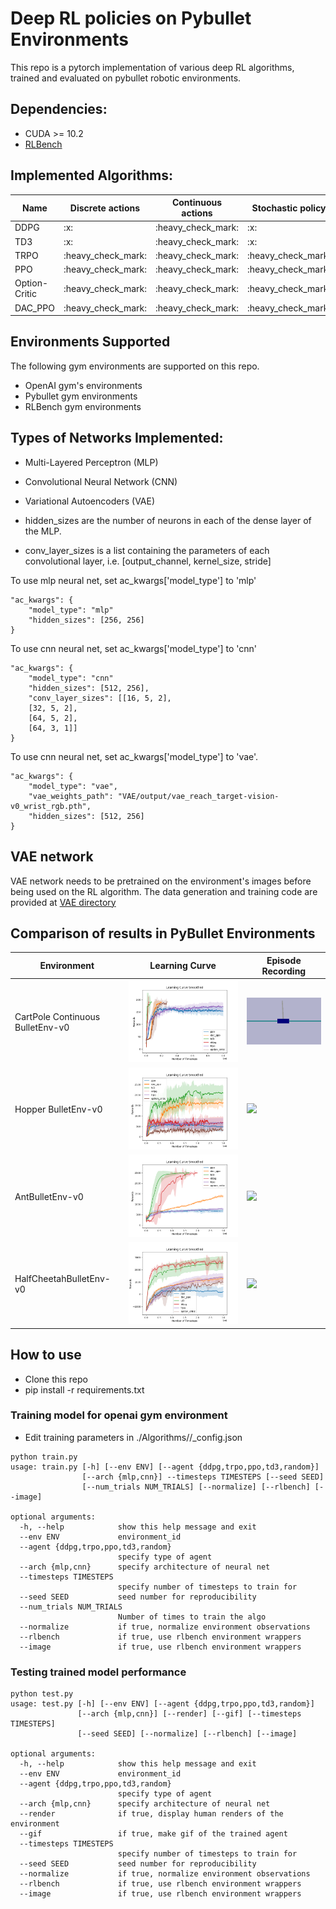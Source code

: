 # Deep RL policies on Pybullet Environments

This repo is a pytorch implementation of various deep RL algorithms, trained and evaluated on pybullet robotic environments.

## Dependencies:
* CUDA >= 10.2
* [RLBench](https://github.com/stepjam/RLBench)

## Implemented Algorithms:

<table>
    <thead>
        <tr>
            <th>Name</th>
            <th>Discrete actions</th>
            <th>Continuous actions</th>
            <th>Stochastic policy</th>
            <th>Deterministic policy</th>
        </tr>
    </thead>
    <tbody>
        <tr>
            <td> DDPG </td>
            <td> :x: </td>
            <td> :heavy_check_mark: </td>
            <td> :x: </td>
            <td> :heavy_check_mark: </td>
        </tr>
        <tr>
            <td> TD3 </td>
            <td> :x: </td>
            <td> :heavy_check_mark: </td>
            <td> :x: </td>
            <td> :heavy_check_mark: </td>
        </tr>
         <tr>
            <td> TRPO </td>
            <td> :heavy_check_mark: </td>
            <td> :heavy_check_mark: </td>
            <td> :heavy_check_mark: </td>
            <td> :x: </td>
        </tr>
        <tr>
            <td> PPO </td>
            <td> :heavy_check_mark: </td>
            <td> :heavy_check_mark: </td>
            <td> :heavy_check_mark: </td>
            <td> :x: </td>
        </tr>       
        <tr>
            <td> Option-Critic </td>
            <td> :heavy_check_mark: </td>
            <td> :heavy_check_mark: </td>
            <td> :heavy_check_mark: </td>
            <td> :x: </td>
        </tr>   
        <tr>
            <td> DAC_PPO </td>
            <td> :heavy_check_mark: </td>
            <td> :heavy_check_mark: </td>
            <td> :heavy_check_mark: </td>
            <td> :x: </td>
        </tr>   
    </tbody>
</table>

## Environments Supported
The following gym environments are supported on this repo.
* OpenAI gym's environments
* Pybullet gym environments
* RLBench gym environments

## Types of Networks Implemented:
* Multi-Layered Perceptron (MLP)
* Convolutional Neural Network (CNN)
* Variational Autoencoders (VAE)

* hidden_sizes are the number of neurons in each of the dense layer of the MLP.
* conv_layer_sizes is a list containing the parameters of each convolutional layer, i.e. [output_channel, kernel_size, stride]

To use mlp neural net, set ac_kwargs['model_type'] to 'mlp'

```
"ac_kwargs": {
    "model_type": "mlp"
    "hidden_sizes": [256, 256]
}
```

To use cnn neural net, set ac_kwargs['model_type'] to 'cnn'

```
"ac_kwargs": {
    "model_type": "cnn"
    "hidden_sizes": [512, 256],
    "conv_layer_sizes": [[16, 5, 2],
    [32, 5, 2], 
    [64, 5, 2], 
    [64, 3, 1]]
}
```

To use cnn neural net, set ac_kwargs['model_type'] to 'vae'. 
```
"ac_kwargs": {
    "model_type": "vae",
    "vae_weights_path": "VAE/output/vae_reach_target-vision-v0_wrist_rgb.pth",
    "hidden_sizes": [512, 256]
}
```

## VAE network
VAE network needs to be pretrained on the environment's images before being used on the RL algorithm. The data generation and training code are provided at [VAE directory](VAE/README.md)

## Comparison of results in PyBullet Environments
<table>
    <thead>
        <tr>
            <th>Environment</th>
            <th> Learning Curve </th>
            <th> Episode Recording </th>
        </tr>
    </thead>
    <tbody>
        <tr>
            <td> CartPole Continuous BulletEnv-v0 </td>
            <td> <img src = 'Model_Weights\CartPoleContinuousBulletEnv-v0\comparison.png'> </td>
            <td><img src = 'Model_Weights\CartPoleContinuousBulletEnv-v0\ddpg\recording.gif'> </td>
        </tr>
        <tr>
            <td> Hopper BulletEnv-v0 </td>
            <td> <img src = 'Model_Weights\HopperBulletEnv-v0\comparison.png'> </td>
            <td><img src = 'Model_Weights\HopperBulletEnv-v0\td3\recording.gif'> </td>
        </tr>
        <tr>
            <td> AntBulletEnv-v0 </td>
            <td> <img src = 'Model_Weights\AntBulletEnv-v0\comparison.png'> </td>
            <td><img src = 'Model_Weights\AntBulletEnv-v0\td3\recording.gif'> </td>
        </tr>
        <tr>
            <td> HalfCheetahBulletEnv-v0 </td>
            <td> <img src = 'Model_Weights\HalfCheetahBulletEnv-v0\comparison.png'> </td>
            <td><img src = 'Model_Weights\HalfCheetahBulletEnv-v0\ddpg\recording.gif'> </td>
        </tr>
    </tbody>
</table>

## How to use
* Clone this repo
* pip install -r requirements.txt

### Training model for openai gym environment
* Edit training parameters in ./Algorithms/<algo>/<algo>_config.json
```
python train.py
usage: train.py [-h] [--env ENV] [--agent {ddpg,trpo,ppo,td3,random}]
                [--arch {mlp,cnn}] --timesteps TIMESTEPS [--seed SEED]
                [--num_trials NUM_TRIALS] [--normalize] [--rlbench] [--image]

optional arguments:
  -h, --help            show this help message and exit
  --env ENV             environment_id
  --agent {ddpg,trpo,ppo,td3,random}
                        specify type of agent
  --arch {mlp,cnn}      specify architecture of neural net
  --timesteps TIMESTEPS
                        specify number of timesteps to train for
  --seed SEED           seed number for reproducibility
  --num_trials NUM_TRIALS
                        Number of times to train the algo
  --normalize           if true, normalize environment observations
  --rlbench             if true, use rlbench environment wrappers
  --image               if true, use rlbench environment wrappers
```

### Testing trained model performance
```
python test.py
usage: test.py [-h] [--env ENV] [--agent {ddpg,trpo,ppo,td3,random}]
               [--arch {mlp,cnn}] [--render] [--gif] [--timesteps TIMESTEPS]
               [--seed SEED] [--normalize] [--rlbench] [--image]

optional arguments:
  -h, --help            show this help message and exit
  --env ENV             environment_id
  --agent {ddpg,trpo,ppo,td3,random}
                        specify type of agent
  --arch {mlp,cnn}      specify architecture of neural net
  --render              if true, display human renders of the environment
  --gif                 if true, make gif of the trained agent
  --timesteps TIMESTEPS
                        specify number of timesteps to train for
  --seed SEED           seed number for reproducibility
  --normalize           if true, normalize environment observations
  --rlbench             if true, use rlbench environment wrappers
  --image               if true, use rlbench environment wrappers
```